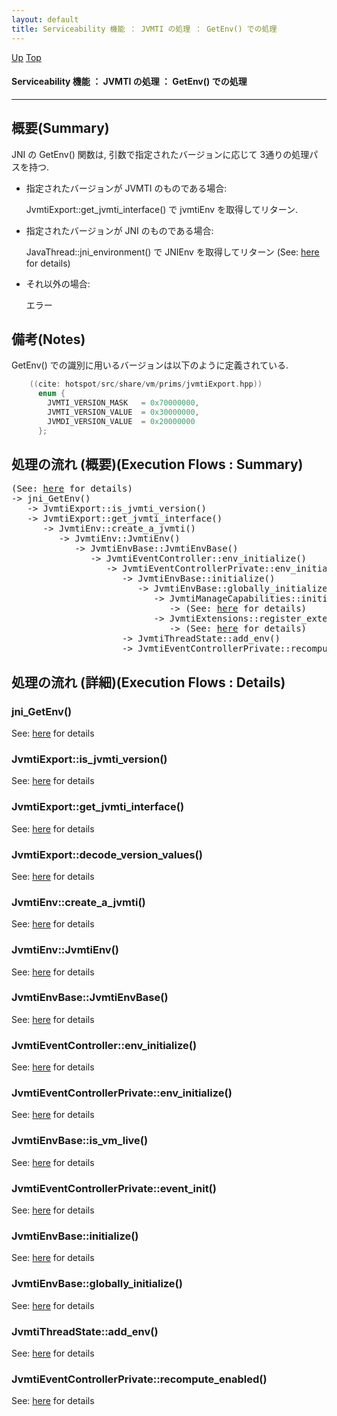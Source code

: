 ```yaml
---
layout: default
title: Serviceability 機能 ： JVMTI の処理 ： GetEnv() での処理  
---
```

[Up](no1sX8Q67Q.html) [Top](../index.html)

#### Serviceability 機能 ： JVMTI の処理 ： GetEnv() での処理  

--- 
## 概要(Summary)
JNI の GetEnv() 関数は, 引数で指定されたバージョンに応じて 3通りの処理パスを持つ.

  * 指定されたバージョンが JVMTI のものである場合:

    JvmtiExport::get_jvmti_interface() で jvmtiEnv を取得してリターン.

  * 指定されたバージョンが JNI のものである場合:

    JavaThread::jni_environment() で JNIEnv を取得してリターン (See: [here](no2935bUk.html) for details)

  * それ以外の場合:

    エラー

## 備考(Notes)
GetEnv() での識別に用いるバージョンは以下のように定義されている.


```cpp
    ((cite: hotspot/src/share/vm/prims/jvmtiExport.hpp))
      enum {
        JVMTI_VERSION_MASK   = 0x70000000,
        JVMTI_VERSION_VALUE  = 0x30000000,
        JVMDI_VERSION_VALUE  = 0x20000000
      };
```

## 処理の流れ (概要)(Execution Flows : Summary)
<div class="flow-abst"><pre>
(See: <a href="no2935bUk.html">here</a> for details)
-&gt; jni_GetEnv()
   -&gt; JvmtiExport::is_jvmti_version()
   -&gt; JvmtiExport::get_jvmti_interface()
      -&gt; JvmtiEnv::create_a_jvmti()
         -&gt; JvmtiEnv::JvmtiEnv()
            -&gt; JvmtiEnvBase::JvmtiEnvBase()
               -&gt; JvmtiEventController::env_initialize()
                  -&gt; JvmtiEventControllerPrivate::env_initialize()
                     -&gt; JvmtiEnvBase::initialize()
                        -&gt; JvmtiEnvBase::globally_initialize()
                           -&gt; JvmtiManageCapabilities::initialize()
                              -&gt; (See: <a href="no2935trw.html">here</a> for details)
                           -&gt; JvmtiExtensions::register_extensions()
                              -&gt; (See: <a href="no2935nLg.html">here</a> for details)
                     -&gt; JvmtiThreadState::add_env()
                     -&gt; JvmtiEventControllerPrivate::recompute_enabled()
</pre></div>

## 処理の流れ (詳細)(Execution Flows : Details)
### jni_GetEnv()
See: [here](no17119fYI.html) for details
### JvmtiExport::is_jvmti_version()
See: [here](no171195sU.html) for details
### JvmtiExport::get_jvmti_interface()
See: [here](no327402cY.html) for details
### JvmtiExport::decode_version_values()
See: [here](no32740d7q.html) for details
### JvmtiEnv::create_a_jvmti()
See: [here](no327403rH.html) for details
### JvmtiEnv::JvmtiEnv()
See: [here](no32740rUg.html) for details
### JvmtiEnvBase::JvmtiEnvBase()
See: [here](no32740Szy.html) for details
### JvmtiEventController::env_initialize()
See: [here](no327404la.html) for details
### JvmtiEventControllerPrivate::env_initialize()
See: [here](no327404sO.html) for details
### JvmtiEnvBase::is_vm_live()
See: [here](no32740F-I.html) for details
### JvmtiEventControllerPrivate::event_init()
See: [here](no327405ft.html) for details
### JvmtiEnvBase::initialize()
See: [here](no7992pkd.html) for details
### JvmtiEnvBase::globally_initialize()
See: [here](no79922uj.html) for details
### JvmtiThreadState::add_env()
See: [here](no32740TCi.html) for details
### JvmtiEventControllerPrivate::recompute_enabled()
See: [here](no2935lQG.html) for details







